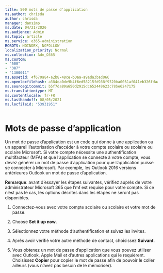 ```yaml
---
title: 500 mots de passe d’application
ms.author: chrisda
author: chrisda
manager: dansimp
ms.date: 04/21/2020
ms.audience: Admin
ms.topic: article
ms.service: o365-administration
ROBOTS: NOINDEX, NOFOLLOW
localization_priority: Normal
ms.collection: Adm_O365
ms.custom:
- "500"
- "387"
- "1300011"
ms.assetid: 4f670a84-a2b8-48ce-b0aa-a9ada3bad066
ms.openlocfilehash: a384ea0de9b4f6ed58215fd988f9520ba0031af041eb326fda467b80d28406ee
ms.sourcegitcommit: b5f7da89a650d2915dc652449623c78be6247175
ms.translationtype: MT
ms.contentlocale: fr-FR
ms.lasthandoff: 08/05/2021
ms.locfileid: "53931951"
---
```

# <a name="app-passwords"></a>Mots de passe d’application

Un mot de passe d’application est un code qui donne à une application ou un appareil l’autorisation d’accéder à votre compte scolaire ou scolaire ou scolaire Microsoft. Si votre compte nécessite une authentification multifacteur (MFA) et que l’application se connecte à votre compte, vous devez générer un mot de passe d’application pour que l’application puisse se connecter à Microsoft. Par exemple, les Outlook 2016 versions antérieures Outlook un mot de passe d’application.

 **Remarque**: avant d’essayer les étapes suivantes, vérifiez auprès de votre administrateur Microsoft 365 que l’mf est requise pour votre compte. Si ce n’est pas le cas, les options décrites dans les étapes ne seront pas disponibles.

1. Connectez-vous avec votre compte scolaire ou scolaire et votre mot de passe.

2. Choose **Set it up now**.

3. Sélectionnez votre méthode d’authentification et suivez les invites.

4. Après avoir vérifié votre autre méthode de contact, choisissez **Suivant**.

5. Vous obtenez un mot de passe d’application que vous pouvez utiliser avec Outlook, Apple Mail et d’autres applications qui le requièrent. Choisissez **Copier** pour copier le mot de passe afin de pouvoir le coller ailleurs (vous n’avez pas besoin de le mémoriser).
